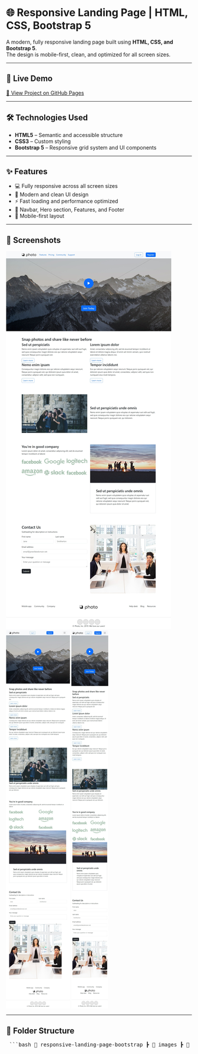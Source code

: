 # 🌐 Responsive Landing Page | HTML, CSS, Bootstrap 5

A modern, fully responsive landing page built using **HTML, CSS, and Bootstrap 5**.  
The design is mobile-first, clean, and optimized for all screen sizes.

---

## 🚀 Live Demo

[🔗 View Project on GitHub Pages](https://abdullahh74.github.io/Responsive-Landing-Page-HTML-CSS-Bootstrap/)

---

## 🛠️ Technologies Used

- **HTML5** – Semantic and accessible structure
- **CSS3** – Custom styling
- **Bootstrap 5** – Responsive grid system and UI components

---

## ✨ Features

- 💻 Fully responsive across all screen sizes
- 🎨 Modern and clean UI design
- ⚡ Fast loading and performance optimized
- 🧩 Navbar, Hero section, Features, and Footer
- 📱 Mobile-first layout

---

## 📸 Screenshots

![Desktop View](./image/ScreenShoot1.jpeg)
![Tablet View](./image/ScreenShoot2.jpeg)
![Mobile View](./image/ScreenShoot3.jpeg)

---

## 📂 Folder Structure

<pre> ```bash 📁 responsive-landing-page-bootstrap ┣ 📂 images ┣ 📜 index.html ┣ 📜 style.css ┗ 📜 README.md ``` </pre>




